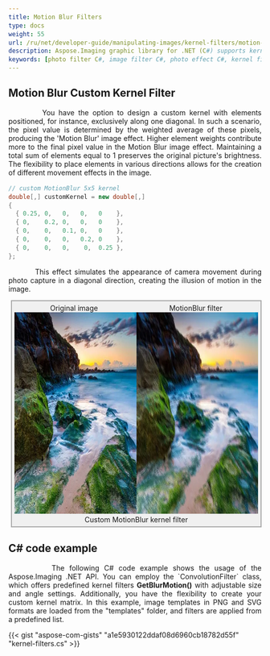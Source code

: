 ```yaml
---
title: Motion Blur Filters
type: docs
weight: 55
url: /ru/net/developer-guide/manipulating-images/kernel-filters/motion-blur-filter/
description: Aspose.Imaging graphic library for .NET (C#) supports kernel filters such MotionBlur as well as custom kernels.
keywords: [photo filter C#, image filter C#, photo effect C#, kernel filter, blur image, MotionBlur filter, kernel matrix, convolution operation, custom kernel filter]
---
```


## Motion Blur Custom Kernel Filter

<p align='justify'>
&nbsp;&nbsp;&nbsp;&nbsp;&nbsp;&nbsp;&nbsp;&nbsp;
You have the option to design a custom kernel with elements positioned, for instance, exclusively along one diagonal. In such a scenario, the pixel value is determined by the weighted average of these pixels, producing the 'Motion Blur' image effect. Higher element weights contribute more to the final pixel value in the Motion Blur image effect. Maintaining a total sum of elements equal to 1 preserves the original picture's brightness. The flexibility to place elements in various directions allows for the creation of different movement effects in the image.
</p>

```cs
// custom MotionBlur 5x5 kernel
double[,] customKernel = new double[,]
{
  { 0.25, 0,   0,   0,   0    },
  { 0,    0.2, 0,   0,   0    },
  { 0,    0,   0.1, 0,   0    },
  { 0,    0,   0,   0.2, 0    },
  { 0,    0,   0,    0,  0.25 },
};
```
<p align='justify'>
&nbsp;&nbsp;&nbsp;&nbsp;&nbsp;&nbsp;&nbsp;&nbsp;
This effect simulates the appearance of camera movement during photo capture in a diagonal direction, creating the illusion of motion in the image.
</p>

<style>
   .frame {
    border: 2px solid darkgray;
    padding: 5px;
    margin: 10px 0 5px 5px;
    background: #f0f0f0;
    align-items: center;
   }
   .marginauto {
    margin: 10px auto 20px;
    display: block;
   }
   .frame figcaption {
    margin: 0 auto;
    display: flex;
    flex-direction: row;
    justify-content: center;
   }
   .container {
    display: flex;
    flex-direction: row;
    align-items: center;
    justify-content: space-around;
   }
</style>

<figure class="frame">
<div class="container">
    <div>
        <figcaption>Original image</figcaption>
    </div>
    <div>
        <figcaption>MotionBlur filter</figcaption>
    </div>
</div>
<div class="container">
    <div>
        <img src="../template-landscape.webp" alt="Original photo before emboss filter" width="640" height="400"/>
    </div>
    <div>
        <img src="./custom-motion-blur-kernel-filter.webp" alt="Custom Motion blur 5x5 45grad kernel filter" width="640" height="400"/>
    </div>
</div>
<figcaption>Custom MotionBlur kernel filter</figcaption>
</figure>


## C# code example

<p align='justify'>
&nbsp;&nbsp;&nbsp;&nbsp;&nbsp;&nbsp;&nbsp;&nbsp;
The following C# code example shows the usage of the Aspose.Imaging .NET API. You can employ the `ConvolutionFilter` class, which offers predefined kernel filters <strong>GetBlurMotion()</strong> with adjustable size and angle settings. Additionally, you have the flexibility to create your custom kernel matrix. In this example, image templates in PNG and SVG formats are loaded from the "templates" folder, and filters are applied from a predefined list.
</p>

{{< gist "aspose-com-gists" "a1e5930122ddaf08d6960cb18782d55f" "kernel-filters.cs" >}}
